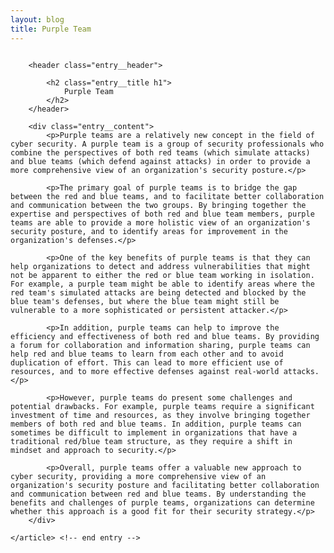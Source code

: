 ```yaml
---
layout: blog
title: Purple Team
---
```

<div id="main" class="s-content__main large-8 column">
 <article class="entry">
        

        <header class="entry__header">

            <h2 class="entry__title h1">
                Purple Team
            </h2>       
        </header>
        
        <div class="entry__content">
            <p>Purple teams are a relatively new concept in the field of cyber security. A purple team is a group of security professionals who combine the perspectives of both red teams (which simulate attacks) and blue teams (which defend against attacks) in order to provide a more comprehensive view of an organization's security posture.</p>

            <p>The primary goal of purple teams is to bridge the gap between the red and blue teams, and to facilitate better collaboration and communication between the two groups. By bringing together the expertise and perspectives of both red and blue team members, purple teams are able to provide a more holistic view of an organization's security posture, and to identify areas for improvement in the organization's defenses.</p>

            <p>One of the key benefits of purple teams is that they can help organizations to detect and address vulnerabilities that might not be apparent to either the red or blue team working in isolation. For example, a purple team might be able to identify areas where the red team's simulated attacks are being detected and blocked by the blue team's defenses, but where the blue team might still be vulnerable to a more sophisticated or persistent attacker.</p>

            <p>In addition, purple teams can help to improve the efficiency and effectiveness of both red and blue teams. By providing a forum for collaboration and information sharing, purple teams can help red and blue teams to learn from each other and to avoid duplication of effort. This can lead to more efficient use of resources, and to more effective defenses against real-world attacks.</p>

            <p>However, purple teams do present some challenges and potential drawbacks. For example, purple teams require a significant investment of time and resources, as they involve bringing together members of both red and blue teams. In addition, purple teams can sometimes be difficult to implement in organizations that have a traditional red/blue team structure, as they require a shift in mindset and approach to security.</p>

            <p>Overall, purple teams offer a valuable new approach to cyber security, providing a more comprehensive view of an organization's security posture and facilitating better collaboration and communication between red and blue teams. By understanding the benefits and challenges of purple teams, organizations can determine whether this approach is a good fit for their security strategy.</p>
        </div> 

    </article> <!-- end entry -->

</div> <!-- end main -->